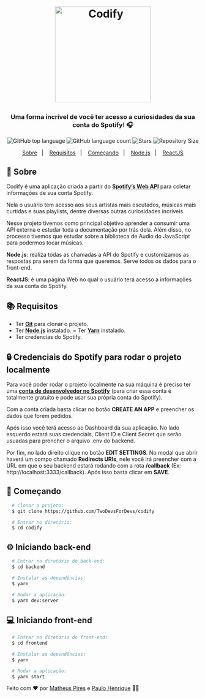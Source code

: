 <h1 align="center">
  <p align="center">
    <img alt="Codify" src="https://ik.imagekit.io/hwyksvj4iv/codify_AKvByfygl.png" width="250px" />
  </p>
  <h3 align="center">
    Uma forma incrível de você ter acesso a curiosidades da sua conta do Spotify! 🎧
  </h3>
  <p align="center">
      <img alt="GitHub top language" src="https://img.shields.io/github/languages/top/TwoDevsForDevs/codify?color=1db954">
      <img alt="GitHub language count" src="https://img.shields.io/github/languages/count/TwoDevsForDevs/codify?color=1db954">
      <img alt="Stars" src="https://img.shields.io/github/stars/TwoDevsForDevs/codify?color=1db954">
      <img alt="Repository Size" src="https://img.shields.io/github/repo-size/TwoDevsForDevs/codify?color=1db954">
  </p>
</h1>

<p align="center">
  <a href="#page_with_curl-sobre">Sobre</a>&nbsp;&nbsp;&nbsp;|&nbsp;&nbsp;&nbsp;
  <a href="#books-requisitos">Requisitos</a>&nbsp;&nbsp;&nbsp;|&nbsp;&nbsp;&nbsp;
  <a href="#rocket-começando">Começando</a>&nbsp;&nbsp;&nbsp;|&nbsp;&nbsp;&nbsp;
  <a href="#gear-iniciando-back-end">Node.js</a>&nbsp;&nbsp;&nbsp;|&nbsp;&nbsp;&nbsp;
  <a href="#computer-iniciando-front-end">ReactJS</a>
</p>

## :page_with_curl: Sobre
Codify é uma aplicação criada a partir do [**Spotify’s Web API**](https://developer.spotify.com/documentation/web-api/) para coletar informações de sua conta Spotify.

Nela o usuário tem acesso aos seus artistas mais escutados, músicas mais curtidas e suas playlists, dentre diversas outras curiosidades incríveis.

Nesse projeto tivemos como principal objetivo aprender a consumir uma API externa e estudar toda a documentação por trás dela. Além disso, no processo tivemos que estudar sobre a biblioteca de Audio do JavaScript para podermos tocar músicas.

**Node.js**: realiza todas as chamadas a API do Spotify e customizamos as respostas pra serem da forma que queremos. Serve todos os dados para o front-end.

**ReactJS**: é uma página Web no qual o usuário terá acesso a informações da sua conta do Spotify.

## :books: Requisitos
- Ter [**Git**](https://git-scm.com/) para clonar o projeto.
- Ter [**Node.js**](https://nodejs.org/en/) instalado.
= Ter [**Yarn**](https://classic.yarnpkg.com/pt-BR/docs/install/) instalado.
- Ter credencias do Spotify.

## :lock: Credenciais do Spotify para rodar o projeto localmente

Para você poder rodar o projeto localmente na sua máquina é preciso ter uma [**conta de desenvolvedor no Spotify**](https://developer.spotify.com/dashboard/) (para criar essa conta é totalmente gratuito e pode usar sua própria conta do Spotify).

Com a conta criada basta clicar no botão **CREATE AN APP** e preencher os dados que forem pedidos.

Após isso você terá acesso ao Dashboard da sua aplicação. No lado esquerdo estará suas credenciais, Client ID e Client Secret que serão usuadas para prencher o arquivo .env do backend.

Por fim, no lado direito clique no botão **EDIT SETTINGS**. No modal que abrir haverá um compo chamado **Redirects URIs**, nele você irá preencher com a URL em que o seu backend estará rodando com a rota **/callback** (Ex: http://localhost:3333/callback). Após isso basta clicar em **SAVE**.

## :rocket: Começando
``` bash
  # Clonar o projeto:
  $ git clone https://github.com/TwoDevsForDevs/codify

  # Entrar no diretório:
  $ cd codify
```

## :gear: Iniciando back-end
```bash
  # Entrar no diretório do back-end:
  $ cd backend

  # Instalar as dependências:
  $ yarn

  # Rodar a aplicação:
  $ yarn dev:server
```

## :computer: Iniciando front-end
```bash
  # Entrar no diretório do front-end:
  $ cd frontend

  # Instalar as dependências:
  $ yarn

  # Rodar a aplicação:
  $ yarn start
```

Feito com ❤️ por [Matheus Pires](https://github.com/MatheusPires99) e [Paulo Henrique](https://github.com/paulohenriquepm) 👋🏻 
